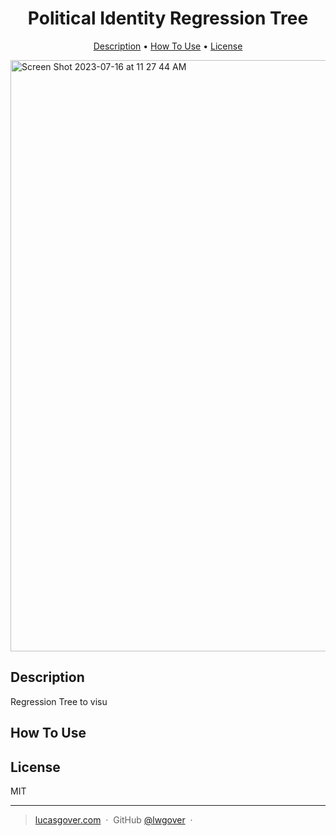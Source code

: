 <h1 align="center">Political Identity Regression Tree</h4>

<p align="center">
  <a href="#description">Description</a> •
  <a href="#how-to-use">How To Use</a> •
  <a href="#license">License</a>
</p>

<img width="946" alt="Screen Shot 2023-07-16 at 11 27 44 AM" src="https://github.com/lwgover/political-identity-decision-tree/assets/73131292/60499e38-f89f-4a15-995b-784f7ce36166">

## Description

Regression Tree to visu

## How To Use


## License

MIT

---

> [lucasgover.com](https://www.lucasgover.com) &nbsp;&middot;&nbsp;
> GitHub [@lwgover](https://github.com/lwgover) &nbsp;&middot;&nbsp;

